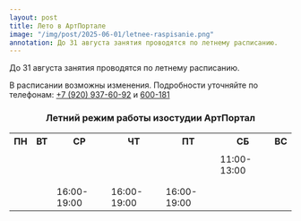 ```yaml
---
layout: post
title: Лето в АртПортале
image: "/img/post/2025-06-01/letnee-raspisanie.png"
annotation: До 31 августа занятия проводятся по летнему расписанию.
---
```

До 31 августа занятия проводятся по летнему расписанию.
<p>В расписании возможны изменения. Подробности уточняйте по телефонам: <a href="tel:+79209376092">+7 (920) 937-60-92</a> и <a href="tel:+600181">600-181</a></p> 

<div class="schedule">
	<div class="schedule__item">
		<h3 class="schedule__title" id = "schedule-spasskaya" style="text-align:center;">Летний режим работы изостудии АртПортал </h3>
		<table class="gray-table">
			<tr>
				<th>ПН</th>
				<th>ВТ</th>
				<th>СР</th>
				<th>ЧТ</th>
				<th>ПТ</th>
				<th>СБ</th>
				<th>ВС</th>
			</tr>
			<tr>
				<td></td>
				<td></td>
				<td></td>
				<td></td>
				<td></td>
				<td></td>
				<td></td>
			</tr>
			<tr>
				<td></td>
				<td></td>
				<td></td>
				<td></td>
				<td></td>
				<td>11:00-13:00</td>
				<td></td>
			</tr>
			<tr>
				<td></td>
				<td></td>
				<td></td>
				<td></td>
				<td></td>
				<td></td>
				<td></td>
			</tr>
			<tr>
				<td></td>
				<td></td>
				<td></td>
				<td></td>
				<td></td>
				<td></td>
				<td></td>
			</tr>
			<tr>
				<td></td>
				<td></td>
				<td>16:00-19:00</td>
				<td>16:00-19:00</td>
				<td>16:00-19:00</td>
				<td></td>
				<td></td>
			</tr>
		</table>
	</div>
</div>
